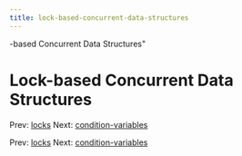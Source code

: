 ```yaml
---
title: lock-based-concurrent-data-structures
---
```


-based Concurrent Data Structures"

# Lock-based Concurrent Data Structures

Prev: [locks](locks.md) Next:
[condition-variables](condition-variables.md)

Prev: [locks](locks.md) Next:
[condition-variables](condition-variables.md)
